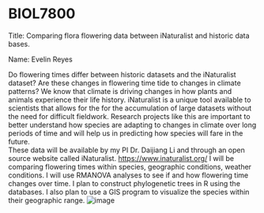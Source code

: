 # BIOL7800
Title: Comparing flora flowering data between iNaturalist and historic data bases. 

Name: Evelin Reyes 

Do flowering times differ between historic datasets and the iNaturalist dataset? Are these changes in flowering time tide to changes in climate patterns? We know that climate is driving changes in how plants and animals experience their life history. iNaturalist is a unique tool available to scientists that allows for the for the accumulation of large datasets without the need for difficult fieldwork. Research projects like this are important to better understand how species are adapting to changes in climate over long periods of time and will help us in predicting how species will fare in the future.  
These data will be available by my PI Dr. Daijiang Li and through an open source website called iNaturalist.  https://www.inaturalist.org/
I will be comparing flowering times within species, geographic conditions, weather conditions. I will use RMANOVA analyses to see if and how flowering time changes over time. I plan to construct phylogenetic trees in R using the databases. I also plan to use a GIS program to visualize the species within their geographic range. 
![image](https://user-images.githubusercontent.com/90265196/134826473-0f910e2f-a305-40d5-a0b4-18d027ebbb1f.png)
